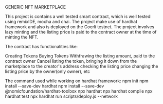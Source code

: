 GENERIC NFT MARKETPLACE

This project is contains a well tested smart contract, which is well tested using remixIDE, mocha and chai. The project make use of hardhat framework and also is deployed on the Goerli testnet. The project involves lazy minting and the listing price is paid to the contract owner at the time of minting the NFT. 

The contract has functionalities like:

Creating Tokens
Buying Tokens
Withfrawing the listing amount, paid to the contract owner
Cancel listing the token, bringing it down from the marketplace to the creator's address
checking the listing price
changing the listing price by the owner(only owner), etc

The command used while working on hardhat framework:
npm init
npm install --save-dev hardhat
npm install --save-dev @nomicfoundation/hardhat-toolbox
npx hardhat
npx hardhat compile
npx hardhat test npx hardhat run scripts/deploy.js --network <network-name>
